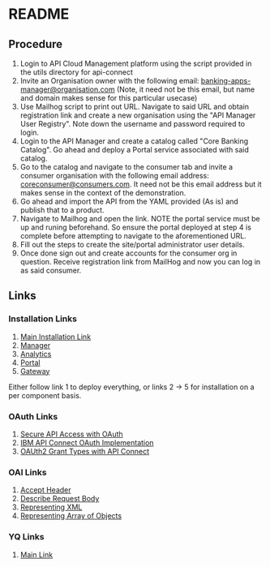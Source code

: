 # README


## Procedure

1) Login to API Cloud Management platform using the script provided in the utils directory for api-connect
2) Invite an Organisation owner with the following email: banking-apps-manager@organisation.com (Note, it need not be this email, but name and domain makes sense for this particular usecase)
3) Use Mailhog script to print out URL. Navigate to said URL and obtain registration link and create a new organisation using the "API Manager User Registry". Note down the username and password required to login. 
4) Login to the API Manager and create a catalog called "Core Banking Catalog". Go ahead and deploy a Portal service associated with said catalog.
5) Go to the catalog and navigate to the consumer tab and invite a consumer organisation with the following email address: coreconsumer@consumers.com. It need not be this email address but it makes sense in the context of the demonstration.
6) Go ahead and import the API from the YAML provided (As is) and publish that to a product.
6) Navigate to Mailhog and open the link. NOTE the portal service must be up and runing beforehand. So ensure the portal deployed at step 4 is complete before attempting to navigate to the aforementioned URL.
7) Fill out the steps to create the site/portal administrator user details.
8) Once done sign out and create accounts for the consumer org in question. Receive registration link from MailHog and now you can log in as said consumer.

## Links

### Installation Links

1) [Main Installation Link](https://www.ibm.com/docs/en/cloud-paks/cp-integration/16.1.0?topic=dibuc-deploying-all-api-management-subsystems-linux-x86-64-cli)
2) [Manager](https://www.ibm.com/docs/en/cloud-paks/cp-integration/16.1.0?topic=dibuc-deploying-api-manager-subsystem-linux-x86-64-cli)
3) [Analytics](https://www.ibm.com/docs/en/cloud-paks/cp-integration/16.1.0?topic=cli-deploying-api-analytics-subsystem-by-using)
4) [Portal](https://www.ibm.com/docs/en/cloud-paks/cp-integration/16.1.0?topic=dibuc-deploying-api-portal-subsystem-linux-x86-64-cli)
5) [Gateway](https://www.ibm.com/docs/en/cloud-paks/cp-integration/16.1.0?topic=cli-deploying-api-gateway-subsystem-by-using)


Either follow link 1 to deploy everything, or links 2 -> 5 for installation on a per component basis.


### OAuth Links

1) [Secure API Access with OAuth](https://mediacenter.ibm.com/media/IBM+API+ConnectA+Secure+API+Access+with+OAuth/1_l6r8scy7)
2) [IBM API Connect OAuth Implementation](https://www.linkedin.com/pulse/ibm-api-connect-oauth-implementation-awais-omer/)
3) [OAUth2 Grant Types with API Connect](https://zhimin-wen.medium.com/explore-oauth2-grant-types-with-ibm-api-connect-7195992d8eba)


### OAI Links

1) [Accept Header](https://stackoverflow.com/questions/62593055/in-openapi-3-how-to-document-that-an-accept-header-with-a-specified-value-is-ne)
2) [Describe Request Body](https://swagger.io/docs/specification/describing-request-body/)
3) [Representing XML](https://swagger.io/docs/specification/data-models/representing-xml/)
4) [Representing Array of Objects](https://www.apimatic.io/openapi/array-of-objects)


### YQ Links

1) [Main Link](https://mikefarah.gitbook.io/yq)
